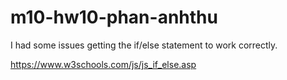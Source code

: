 # m10-hw10-phan-anhthu

I had some issues getting the if/else statement to work correctly.

https://www.w3schools.com/js/js_if_else.asp
